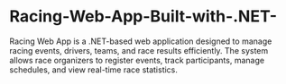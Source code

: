# Racing-Web-App-Built-with-.NET-
Racing Web App is a .NET-based web application designed to manage racing events, drivers, teams, and race results efficiently. The system allows race organizers to register events, track participants, manage schedules, and view real-time race statistics.
